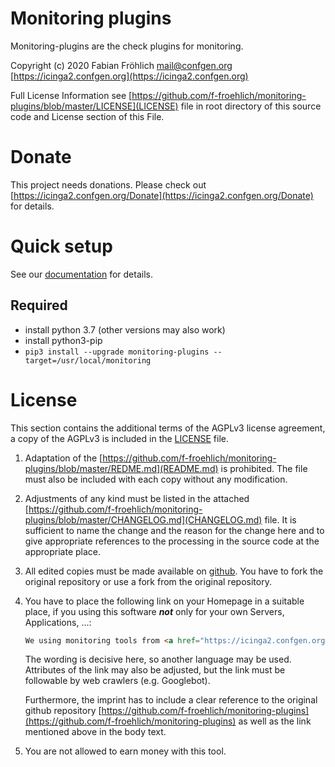 Monitoring plugins
==================
Monitoring-plugins are the check plugins for monitoring.

Copyright (c) 2020 Fabian Fröhlich <mail@confgen.org> [https://icinga2.confgen.org](https://icinga2.confgen.org)

Full License Information see  [https://github.com/f-froehlich/monitoring-plugins/blob/master/LICENSE](LICENSE) file in root directory of this source code and License section of this File.

# Donate
This project needs donations. Please check out [https://icinga2.confgen.org/Donate](https://icinga2.confgen.org/Donate) for details.


# Quick setup
See our [documentation](https://icinga2.confgen.org) for details.

## Required
* install python 3.7 (other versions may also work)
* install python3-pip
* `pip3 install --upgrade monitoring-plugins --target=/usr/local/monitoring`


# License
This section contains the additional terms of the AGPLv3 license agreement, a copy of the AGPLv3 is included in the [LICENSE](https://github.com/f-froehlich/monitoring-plugins/blob/master/LICENSE) file.

1. Adaptation of the [https://github.com/f-froehlich/monitoring-plugins/blob/master/REDME.md](README.md) is prohibited. The file must also be included with each copy without any modification. 

2. Adjustments of any kind must be listed in the attached [https://github.com/f-froehlich/monitoring-plugins/blob/master/CHANGELOG.md](CHANGELOG.md) file. It is sufficient to name the change and the reason for the change here and to give appropriate references to the processing in the source code at the appropriate place.

3. All edited copies must be made available on [github](https://github.com). You have to fork the original repository or use a fork from the original repository.

4. You have to place the following link on your Homepage in a suitable place, if you using this software ***not*** only for your own Servers, Applications, ...:

    ```html
    We using monitoring tools from <a href="https://icinga2.confgen.org">Fabian Fr&ouml;hlich</a>
   ```

    The wording is decisive here, so another language may be used. Attributes of the link may also be adjusted, but the link must be followable by web crawlers (e.g. Googlebot).

    Furthermore, the imprint has to include a clear reference to the original github repository [https://github.com/f-froehlich/monitoring-plugins](https://github.com/f-froehlich/monitoring-plugins) as well as the link mentioned above in the body text.
    
5. You are not allowed to earn money with this tool.